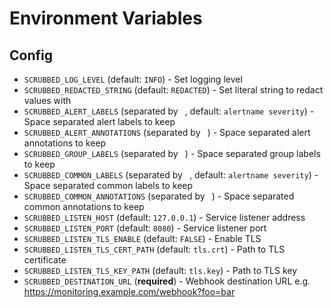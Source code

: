 # Environment Variables

## Config

 - `SCRUBBED_LOG_LEVEL` (default: `INFO`) - Set logging level
 - `SCRUBBED_REDACTED_STRING` (default: `REDACTED`) - Set literal string to redact values with
 - `SCRUBBED_ALERT_LABELS` (separated by ` `, default: `alertname severity`) - Space separated alert labels to keep
 - `SCRUBBED_ALERT_ANNOTATIONS` (separated by ` `) - Space separated alert annotations to keep
 - `SCRUBBED_GROUP_LABELS` (separated by ` `) - Space separated group labels to keep
 - `SCRUBBED_COMMON_LABELS` (separated by ` `, default: `alertname severity`) - Space separated common labels to keep
 - `SCRUBBED_COMMON_ANNOTATIONS` (separated by ` `) - Space separated common annotations to keep
 - `SCRUBBED_LISTEN_HOST` (default: `127.0.0.1`) - Service listener address
 - `SCRUBBED_LISTEN_PORT` (default: `8080`) - Service listener port
 - `SCRUBBED_LISTEN_TLS_ENABLE` (default: `FALSE`) - Enable TLS
 - `SCRUBBED_LISTEN_TLS_CERT_PATH` (default: `tls.crt`) - Path to TLS certificate
 - `SCRUBBED_LISTEN_TLS_KEY_PATH` (default: `tls.key`) - Path to TLS key
 - `SCRUBBED_DESTINATION_URL` (**required**) - Webhook destination URL e.g. https://monitoring.example.com/webhook?foo=bar

